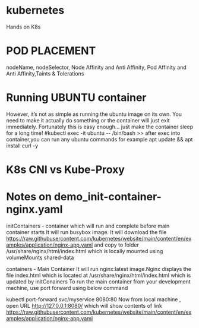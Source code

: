 # kubernetes
Hands on K8s

# POD PLACEMENT
nodeName, nodeSelector, Node Affinity and Anti Affinity, Pod Affinity and Anti Affinity,Taints & Tolerations

# Running UBUNTU container

However, it’s not as simple as running the ubuntu image on its own. You need to make it actually do something or the container will just exit immediately. Fortunately this is easy enough… just make the container sleep for a long time!
#kubectl exec -it ubuntu -- /bin/bash >> after exec into container,you can run any ubuntu commands for example apt update && apt install curl -y

# K8s CNI vs Kube-Proxy

# Notes on demo_init-container-nginx.yaml
initContainers - container which will run and complete before main container starts
  It will run busybox image. 
  It will download the file https://raw.githubusercontent.com/kubernetes/website/main/content/en/examples/application/nginx-app.yaml and copy to folder /usr/share/nginx/html/index.html which is locally mounted using volumeMounts shared-data

containers - Main Container 
   It will run nginx:latest image.Nginx displays the file index.html which is located at /usr/share/nginx/html/index.html which is updated by initConainers
   To run the main container from your development machine, use port forward  using below command
   
   kubectl port-forward svc/myservice 8080:80
   Now from local machine , open URL http://127.0.0.1:8080/  which will show contents of link https://raw.githubusercontent.com/kubernetes/website/main/content/en/examples/application/nginx-app.yaml

